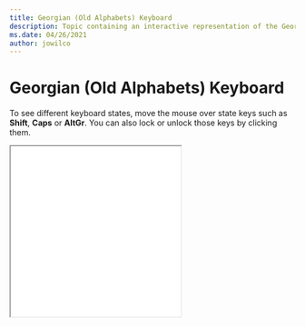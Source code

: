 ```yaml
--- 
title: Georgian (Old Alphabets) Keyboard 
description: Topic containing an interactive representation of the Georgian (Old Alphabets) Keyboard 
ms.date: 04/26/2021 
author: jowilco 
--- 
```

 
# Georgian (Old Alphabets) Keyboard 
 
To see different keyboard states, move the mouse over state keys such as **Shift**, **Caps** or **AltGr**. You can also lock or unlock those keys by clicking them. 
 
<iframe src="kbdgeooa.html" height="300"></iframe> 

